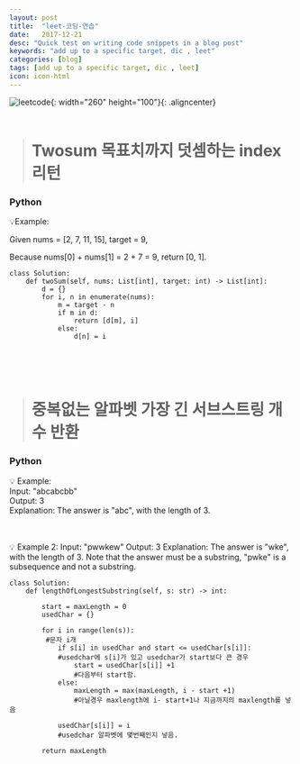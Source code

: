 ```yaml
---
layout: post
title:  "leet-코딩-연습"
date:   2017-12-21
desc: "Quick test on writing code snippets in a blog post"
keywords: "add up to a specific target, dic , leet"
categories: [blog]
tags: [add up to a specific target, dic , leet]
icon: icon-html
---
```


![leetcode](https://user-images.githubusercontent.com/48639285/88495650-85fb5680-cff5-11ea-8a30-fcc2c91ee0c9.png){: width="260" height="100"}{: .aligncenter}
<br>
<br>
> # Twosum 목표치까지 덧셈하는 index 리턴

### Python

💡Example:

Given nums = [2, 7, 11, 15], target = 9,

Because nums[0] + nums[1] = 2 + 7 = 9,
return [0, 1].   

```
class Solution:
    def twoSum(self, nums: List[int], target: int) -> List[int]:
        d = {}
        for i, n in enumerate(nums):
            m = target - n
            if m in d:
                return [d[m], i]
            else:
                d[n] = i
                
```                

<br>                     
<br>    
              

> # 중복없는 알파벳 가장 긴 서브스트링 개수 반환

### Python

💡 Example:     
 Input: "abcabcbb"   
 Output: 3     
 Explanation: The answer is "abc", with the length of 3.      

<br>
<br>
💡 Example 2:     
Input: "pwwkew"        
Output: 3         
Explanation: The answer is "wke", with the length of 3.       
              Note that the answer must be a substring, "pwke" is a subsequence and not a substring.  

<br>


```
class Solution:
    def lengthOfLongestSubstring(self, s: str) -> int:
        
        start = maxLength = 0
        usedChar = {}
        
        for i in range(len(s)): 
         #문자 i개
            if s[i] in usedChar and start <= usedChar[s[i]]: 
            #usedchar에 s[i]가 있고 usedchar가 start보다 큰 경우
                start = usedChar[s[i]] +1  
                #다음부터 start함.
            else:
                maxLength = max(maxLength, i - start +1)  
                #아닐경우 maxlength에 i- start+1나 지금까지의 maxlength를 넣음

            usedChar[s[i]] = i 
            #usedchar 알파벳에 몇번째인지 넣음.

        return maxLength
    
    


```
